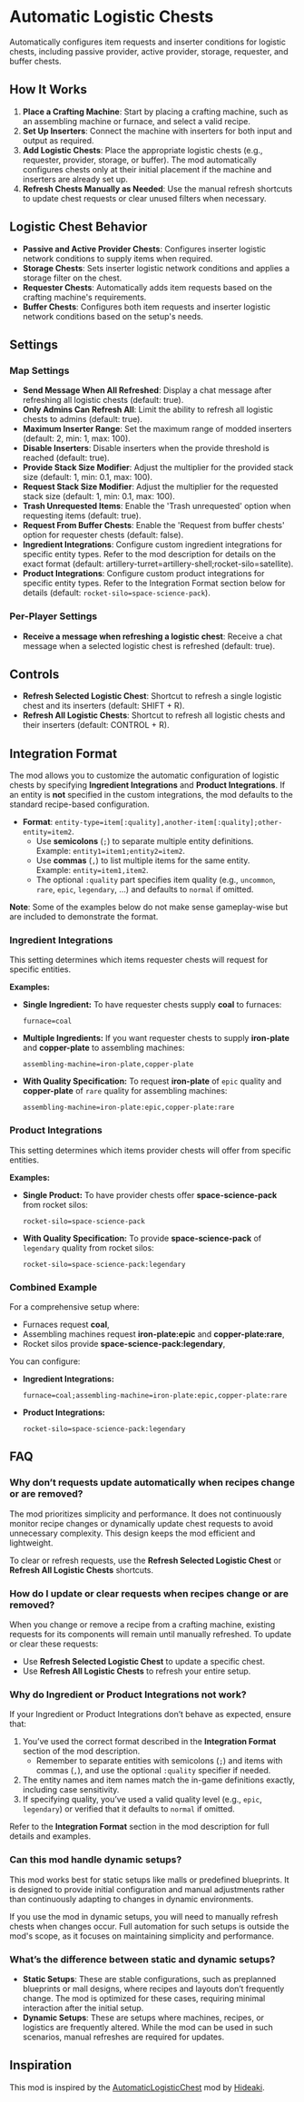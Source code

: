 # Automatic Logistic Chests

Automatically configures item requests and inserter conditions for logistic chests, including passive provider, active provider, storage, requester, and buffer chests.

## How It Works

1. **Place a Crafting Machine**: Start by placing a crafting machine, such as an assembling machine or furnace, and select a valid recipe.
2. **Set Up Inserters**: Connect the machine with inserters for both input and output as required.
3. **Add Logistic Chests**: Place the appropriate logistic chests (e.g., requester, provider, storage, or buffer). The mod automatically configures chests only at their initial placement if the machine and inserters are already set up.
4. **Refresh Chests Manually as Needed**: Use the manual refresh shortcuts to update chest requests or clear unused filters when necessary.

## Logistic Chest Behavior

- **Passive and Active Provider Chests**: Configures inserter logistic network conditions to supply items when required.
- **Storage Chests**: Sets inserter logistic network conditions and applies a storage filter on the chest.
- **Requester Chests**: Automatically adds item requests based on the crafting machine's requirements.
- **Buffer Chests**: Configures both item requests and inserter logistic network conditions based on the setup's needs.

## Settings

### Map Settings

- **Send Message When All Refreshed**: Display a chat message after refreshing all logistic chests (default: true).
- **Only Admins Can Refresh All**: Limit the ability to refresh all logistic chests to admins (default: true).
- **Maximum Inserter Range**: Set the maximum range of modded inserters (default: 2, min: 1, max: 100).
- **Disable Inserters**: Disable inserters when the provide threshold is reached (default: true).
- **Provide Stack Size Modifier**: Adjust the multiplier for the provided stack size (default: 1, min: 0.1, max: 100).
- **Request Stack Size Modifier**: Adjust the multiplier for the requested stack size (default: 1, min: 0.1, max: 100).
- **Trash Unrequested Items**: Enable the 'Trash unrequested' option when requesting items (default: true).
- **Request From Buffer Chests**: Enable the 'Request from buffer chests' option for requester chests (default: false).
- **Ingredient Integrations**: Configure custom ingredient integrations for specific entity types. Refer to the mod description for details on the exact format (default: artillery-turret=artillery-shell;rocket-silo=satellite).
- **Product Integrations**: Configure custom product integrations for specific entity types. Refer to the Integration Format section below for details (default: `rocket-silo=space-science-pack`).

### Per-Player Settings

- **Receive a message when refreshing a logistic chest**: Receive a chat message when a selected logistic chest is refreshed (default: true).

## Controls

- **Refresh Selected Logistic Chest**: Shortcut to refresh a single logistic chest and its inserters (default: SHIFT + R).
- **Refresh All Logistic Chests**: Shortcut to refresh all logistic chests and their inserters (default: CONTROL + R).

## Integration Format

The mod allows you to customize the automatic configuration of logistic chests by specifying **Ingredient Integrations** and **Product Integrations**.
If an entity is **not** specified in the custom integrations, the mod defaults to the standard recipe-based configuration.

- **Format**: `entity-type=item[:quality],another-item[:quality];other-entity=item2`.
  - Use **semicolons** (`;`) to separate multiple entity definitions.  
    Example: `entity1=item1;entity2=item2`.
  - Use **commas** (`,`) to list multiple items for the same entity.  
    Example: `entity=item1,item2`.
  - The optional `:quality` part specifies item quality (e.g., `uncommon`, `rare`, `epic`, `legendary`, ...) and defaults to `normal` if omitted.

**Note**: Some of the examples below do not make sense gameplay-wise but are included to demonstrate the format.

### Ingredient Integrations

This setting determines which items requester chests will request for specific entities.

**Examples:**

- **Single Ingredient:**
  To have requester chests supply **coal** to furnaces:
  ```
  furnace=coal
  ```

- **Multiple Ingredients:**
  If you want requester chests to supply **iron-plate** and **copper-plate** to assembling machines:
  ```
  assembling-machine=iron-plate,copper-plate
  ```

- **With Quality Specification:**
  To request **iron-plate** of `epic` quality and **copper-plate** of `rare` quality for assembling machines:
  ```
  assembling-machine=iron-plate:epic,copper-plate:rare
  ```

### Product Integrations

This setting determines which items provider chests will offer from specific entities.

**Examples:**

- **Single Product:**
  To have provider chests offer **space-science-pack** from rocket silos:
  ```
  rocket-silo=space-science-pack
  ```

- **With Quality Specification:**
  To provide **space-science-pack** of `legendary` quality from rocket silos:
  ```
  rocket-silo=space-science-pack:legendary
  ```

### Combined Example

For a comprehensive setup where:
- Furnaces request **coal**,
- Assembling machines request **iron-plate:epic** and **copper-plate:rare**,
- Rocket silos provide **space-science-pack:legendary**,

You can configure:

- **Ingredient Integrations:**
  ```
  furnace=coal;assembling-machine=iron-plate:epic,copper-plate:rare
  ```

- **Product Integrations:**
  ```
  rocket-silo=space-science-pack:legendary
  ```

## FAQ

### Why don’t requests update automatically when recipes change or are removed?

The mod prioritizes simplicity and performance. It does not continuously monitor recipe changes or dynamically update chest requests to avoid unnecessary complexity. This design keeps the mod efficient and lightweight.

To clear or refresh requests, use the **Refresh Selected Logistic Chest** or **Refresh All Logistic Chests** shortcuts.

### How do I update or clear requests when recipes change or are removed?

When you change or remove a recipe from a crafting machine, existing requests for its components will remain until manually refreshed. To update or clear these requests:

- Use **Refresh Selected Logistic Chest** to update a specific chest.
- Use **Refresh All Logistic Chests** to refresh your entire setup.

### Why do Ingredient or Product Integrations not work?

If your Ingredient or Product Integrations don’t behave as expected, ensure that:

1. You’ve used the correct format described in the **Integration Format** section of the mod description.  
   - Remember to separate entities with semicolons (`;`) and items with commas (`,`), and use the optional `:quality` specifier if needed.
2. The entity names and item names match the in-game definitions exactly, including case sensitivity.
3. If specifying quality, you’ve used a valid quality level (e.g., `epic`, `legendary`) or verified that it defaults to `normal` if omitted.

Refer to the **Integration Format** section in the mod description for full details and examples.

### Can this mod handle dynamic setups?

This mod works best for static setups like malls or predefined blueprints. It is designed to provide initial configuration and manual adjustments rather than continuously adapting to changes in dynamic environments.

If you use the mod in dynamic setups, you will need to manually refresh chests when changes occur. Full automation for such setups is outside the mod's scope, as it focuses on maintaining simplicity and performance.

### What’s the difference between static and dynamic setups?

- **Static Setups**: These are stable configurations, such as preplanned blueprints or mall designs, where recipes and layouts don’t frequently change. The mod is optimized for these cases, requiring minimal interaction after the initial setup.
- **Dynamic Setups**: These are setups where machines, recipes, or logistics are frequently altered. While the mod can be used in such scenarios, manual refreshes are required for updates.

## Inspiration

This mod is inspired by the [AutomaticLogisticChest](https://mods.factorio.com/mod/AutomaticLogisticChest) mod by [Hideaki](https://mods.factorio.com/user/Hideaki).
